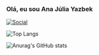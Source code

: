 ### Olá, eu sou Ana Júlia Yazbek

[![Social](https://img.shields.io/badge/LinkedIn-0077B5?style=for-the-badge&logo=linkedin&logoColor=white)](https://www.linkedin.com/in/ana-julia-nunes-yazbek)

![Top Langs](https://github-readme-stats.vercel.app/api/top-langs/?username=najuafc&layout=compact&theme=dracula)

![Anurag's GitHub stats](https://github-readme-stats.vercel.app/api?username=najuafc&theme=dracula)



